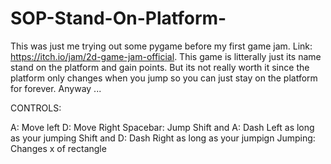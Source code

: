 # SOP-Stand-On-Platform-
This was just me trying out some pygame before my first game jam. Link: https://itch.io/jam/2d-game-jam-official. This game is litterally just its name stand on the platform and gain points. But its not really worth it since the platform only changes when you jump so you can just stay on the platform for forever. Anyway ...

CONTROLS:

A: Move left
D: Move Right
Spacebar: Jump
Shift and A: Dash Left as long as your jumping
Shift and D: Dash Right as long as your jumpign
Jumping: Changes x of rectangle

